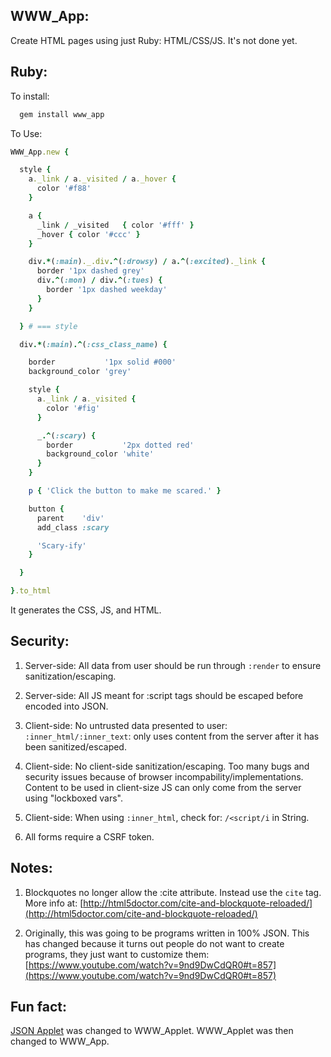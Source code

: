

WWW\_App:
---------

Create HTML pages using just Ruby: HTML/CSS/JS.
It's not done yet.


Ruby:
--------------

To install:

```ruby
  gem install www_app
```

To Use:

```ruby
WWW_App.new {

  style {
    a._link / a._visited / a._hover { 
      color '#f88'
    }

    a {
      _link / _visited   { color '#fff' }
      _hover { color '#ccc' }
    }

    div.*(:main)._.div.^(:drowsy) / a.^(:excited)._link {
      border '1px dashed grey'
      div.^(:mon) / div.^(:tues) {
        border '1px dashed weekday'
      }
    }

  } # === style

  div.*(:main).^(:css_class_name) {

    border           '1px solid #000'
    background_color 'grey'

    style {
      a._link / a._visited {
        color '#fig'
      }

      _.^(:scary) {
        border           '2px dotted red'
        background_color 'white'
      }
    }

    p { 'Click the button to make me scared.' }

    button {
      parent    'div'
      add_class :scary

      'Scary-ify'
    }

  }

}.to_html
```

It generates the CSS, JS, and HTML.

Security:
-----------

1) Server-side: All data from user should be run through `:render` to
ensure sanitization/escaping.

2) Server-side: All JS meant for :script tags should be escaped before encoded into JSON.

3) Client-side: No untrusted data presented to user: `:inner_html/:inner_text`:
only uses content from the server after it has been sanitized/escaped.

4) Client-side: No client-side sanitization/escaping. Too many bugs and security issues
because of browser incompability/implementations. Content
to be used in client-size JS can only come from the server using "lockboxed vars".

5) Client-side: When using `:inner_html`, check for: `/<script/i` in String.

6) All forms require a CSRF token.


Notes:
-------

1) Blockquotes no longer allow the :cite attribute. Instead use the `cite` tag.
More info at:  [http://html5doctor.com/cite-and-blockquote-reloaded/](http://html5doctor.com/cite-and-blockquote-reloaded/)

2) Originally, this was going to be programs written in 100% JSON. This has changed
because it turns out people do not want to create programs, they just want to customize them:
[https://www.youtube.com/watch?v=9nd9DwCdQR0#t=857](https://www.youtube.com/watch?v=9nd9DwCdQR0#t=857)


Fun fact:
-----

[JSON Applet](http://github.com/da99/json_applet) was changed to WWW\_Applet. WWW\_Applet was then changed to WWW\_App.




